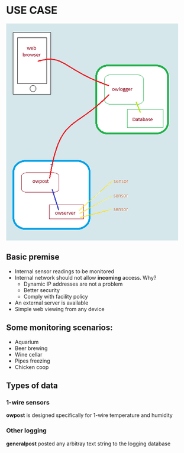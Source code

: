 # USE CASE

![owlogger](owlogger.png)

## Basic premise

* Internal sensor readings to be monitored
* Internal network should not allow __incoming__ access. Why?
  * Dynamic IP addresses are not a problem
  * Better security
  * Comply with facility policy
* An external server is available
* Simple web viewing from any device

## Some monitoring scenarios:

* Aquarium
* Beer brewing
* Wine cellar
* Pipes freezing
* Chicken coop

## Types of data

### 1-wire sensors

__owpost__ is designed specifically for 1-wire temperature and humidity

### Other logging

__generalpost__ posted any arbitray text string to the logging database

